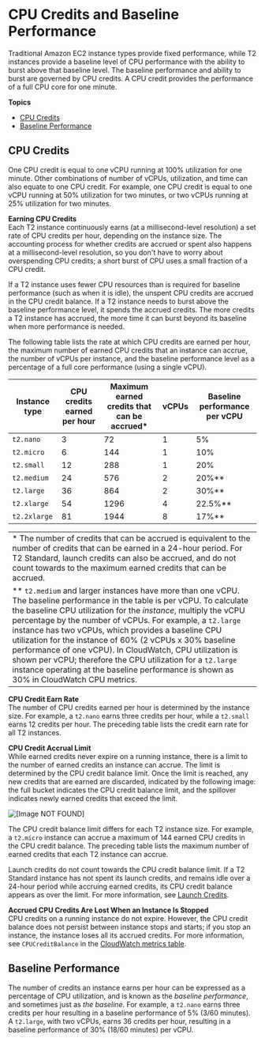 # CPU Credits and Baseline Performance<a name="t2-credits-baseline-concepts"></a>

Traditional Amazon EC2 instance types provide fixed performance, while T2 instances provide a baseline level of CPU performance with the ability to burst above that baseline level\. The baseline performance and ability to burst are governed by CPU credits\. A CPU credit provides the performance of a full CPU core for one minute\.

**Topics**
+ [CPU Credits](#cpu-credits)
+ [Baseline Performance](#baseline_performance)

## CPU Credits<a name="cpu-credits"></a>

One CPU credit is equal to one vCPU running at 100% utilization for one minute\. Other combinations of number of vCPUs, utilization, and time can also equate to one CPU credit\. For example, one CPU credit is equal to one vCPU running at 50% utilization for two minutes, or two vCPUs running at 25% utilization for two minutes\.

**Earning CPU Credits**  
Each T2 instance continuously earns \(at a millisecond\-level resolution\) a set rate of CPU credits per hour, depending on the instance size\. The accounting process for whether credits are accrued or spent also happens at a millisecond\-level resolution, so you don't have to worry about overspending CPU credits; a short burst of CPU uses a small fraction of a CPU credit\.

If a T2 instance uses fewer CPU resources than is required for baseline performance \(such as when it is idle\), the unspent CPU credits are accrued in the CPU credit balance\. If a T2 instance needs to burst above the baseline performance level, it spends the accrued credits\. The more credits a T2 instance has accrued, the more time it can burst beyond its baseline when more performance is needed\.

The following table lists the rate at which CPU credits are earned per hour, the maximum number of earned CPU credits that an instance can accrue, the number of vCPUs per instance, and the baseline performance level as a percentage of a full core performance \(using a single vCPU\)\.


|  Instance type  |  CPU credits earned per hour  |  Maximum earned credits that can be accrued\*  |  vCPUs  |  Baseline performance per vCPU  | 
| --- | --- | --- | --- | --- | 
|  `t2.nano`  |  3  |  72  |  1  |  5%  | 
|  `t2.micro`  |  6  |  144  |  1  |  10%  | 
|  `t2.small`  |  12  |  288  |  1  |  20%  | 
|  `t2.medium`  |  24  |  576  |  2  |  20%\*\*  | 
|  `t2.large`  |  36  |  864  |  2  |  30%\*\*  | 
|  `t2.xlarge`  |  54  |  1296  |  4  |  22\.5%\*\*  | 
|  `t2.2xlarge`  |  81  |  1944  |  8  |  17%\*\*  | 


|  | 
| --- |
|  \* The number of credits that can be accrued is equivalent to the number of credits that can be earned in a 24\-hour period\. For T2 Standard, launch credits can also be accrued, and do not count towards to the maximum earned credits that can be accrued\.  | 
|  \*\* `t2.medium` and larger instances have more than one vCPU\. The baseline performance in the table is per vCPU\. To calculate the baseline CPU utilization for the *instance*, multiply the vCPU percentage by the number of vCPUs\. For example, a `t2.large` instance has two vCPUs, which provides a baseline CPU utilization for the instance of 60% \(2 vCPUs x 30% baseline performance of one vCPU\)\. In CloudWatch, CPU utilization is shown per vCPU; therefore the CPU utilization for a `t2.large` instance operating at the baseline performance is shown as 30% in CloudWatch CPU metrics\.  | 

**CPU Credit Earn Rate**  
The number of CPU credits earned per hour is determined by the instance size\. For example, a `t2.nano` earns three credits per hour, while a `t2.small` earns 12 credits per hour\. The preceding table lists the credit earn rate for all T2 instances\.

**CPU Credit Accrual Limit**  
While earned credits never expire on a running instance, there is a limit to the number of earned credits an instance can accrue\. The limit is determined by the CPU credit balance limit\. Once the limit is reached, any new credits that are earned are discarded, indicated by the following image: the full bucket indicates the CPU credit balance limit, and the spillover indicates newly earned credits that exceed the limit\.

![\[Image NOT FOUND\]](http://docs.aws.amazon.com/AWSEC2/latest/UserGuide/images/t2-bucket.png)

The CPU credit balance limit differs for each T2 instance size\. For example, a `t2.micro` instance can accrue a maximum of 144 earned CPU credits in the CPU credit balance\. The preceding table lists the maximum number of earned credits that each T2 instance can accrue\.

Launch credits do not count towards the CPU credit balance limit\. If a T2 Standard instance has not spent its launch credits, and remains idle over a 24\-hour period while accruing earned credits, its CPU credit balance appears as over the limit\. For more information, see [Launch Credits](t2-std.md#launch-credits)\.

**Accrued CPU Credits Are Lost When an Instance Is Stopped**  
CPU credits on a running instance do not expire\. However, the CPU credit balance does not persist between instance stops and starts; if you stop an instance, the instance loses all its accrued credits\. For more information, see `CPUCreditBalance` in the [CloudWatch metrics table](t2-instances-monitoring-cpu-credits.md#t2-CW-metrics-table)\.

## Baseline Performance<a name="baseline_performance"></a>

The number of credits an instance earns per hour can be expressed as a percentage of CPU utilization, and is known as the *baseline performance*, and sometimes just as *the baseline*\. For example, a `t2.nano` earns three credits per hour resulting in a baseline performance of 5% \(3/60 minutes\)\. A `t2.large`, with two vCPUs, earns 36 credits per hour, resulting in a baseline performance of 30% \(18/60 minutes\) per vCPU\.